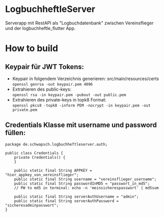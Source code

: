 # LogbuchheftleServer
Serverapp mit RestAPI als "Logbuchdatenbank" zwischen Vereinsflieger und der logbuchheftle_flutter App.


# How to build

## Keypair für JWT Tokens:
  - Keypair in folgendem Verzeichnis generieren: src/main/resources/certs\
    `openssl genrsa -out keypair.pem 4096`
  - Extrahieren des public-keys:\
    `openssl rsa -in keypair.pem -pubout -out public.pem`
  - Extrahieren des private-keys in topk8 Format:\
    `openssl pkcs8 -topk8 -inform PEM -nocrypt -in keypair.pem -out private.pem`

## Credentials Klasse mit username und password füllen:

```
package de.schwapsch.logbuchheftleserver.auth;

public class Credentials {
    private Credentials() {
    }

    public static final String APPKEY = "hier_appkey_von_vereinsflieger";
    public static final String username = "vereinsflieger_username";
    public static final String passwordInMD5 = "passwort_in_md5";
    // PW to md5 in terminal: echo -n 'meinsicherespasswort' | md5sum

    public static final String serverAuthUsername = "admin";
    public static final String serverAuthPassword = "sicheresadminpasswort";
}
```
